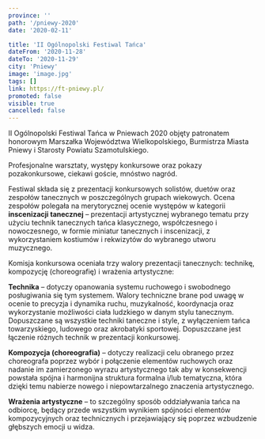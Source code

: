 ```yaml
---
province: ''
path: '/pniewy-2020'
date: '2020-02-11'

title: 'II Ogólnopolski Festiwal Tańca'
dateFrom: '2020-11-28'
dateTo: '2020-11-29'
city: 'Pniewy'
image: 'image.jpg'
tags: []
link: https://ft-pniewy.pl/
promoted: false
visible: true
cancelled: false
---
```

II Ogólnopolski Festiwal Tańca w Pniewach 2020 objęty patronatem honorowym Marszałka Województwa Wielkopolskiego, Burmistrza Miasta Pniewy i Starosty Powiatu Szamotulskiego.

Profesjonalne warsztaty, występy konkursowe oraz pokazy pozakonkursowe, ciekawi goście, mnóstwo nagród. 

Festiwal składa się z prezentacji konkursowych solistów, duetów oraz zespołów tanecznych w 
poszczególnych grupach wiekowych. Ocena zespołów polegała na merytorycznej ocenie występów w 
kategorii **inscenizacji tanecznej** – prezentacji artystycznej wybranego tematu przy użyciu 
technik tanecznych tańca klasycznego, współczesnego i nowoczesnego, w formie miniatur tanecznych i inscenizacji, z wykorzystaniem kostiumów i rekwizytów do wybranego utworu muzycznego.

Komisja konkursowa oceniała trzy walory prezentacji tanecznych: technikę, kompozycję (choreografię) i wrażenia artystyczne:

**Technika** – dotyczy opanowania systemu ruchowego i swobodnego posługiwania się tym systemem. 
Walory techniczne brane pod uwagę w ocenie to precyzja i dynamika ruchu, muzykalność, koordynacja oraz wykorzystanie możliwości ciała ludzkiego w danym stylu tanecznym. Dopuszczane są wszystkie techniki taneczne i style, z wyłączeniem tańca towarzyskiego, ludowego oraz akrobatyki sportowej. Dopuszczane jest łączenie różnych technik w prezentacji konkursowej.

**Kompozycja (choreografia)** – dotyczy realizacji celu obranego przez choreografa poprzez wybór i 
połączenie elementów ruchowych oraz nadanie im zamierzonego wyrazu artystycznego tak aby w konsekwencji powstała spójna i harmonijna struktura formalna i/lub tematyczna, która dzięki temu nabierze nowego i niepowtarzalnego znaczenia artystycznego.

**Wrażenia artystyczne** – to szczególny sposób oddziaływania tańca na odbiorcę, będący przede 
wszystkim wynikiem spójności elementów kompozycyjnych oraz technicznych i przejawiający się poprzez wzbudzenie głębszych emocji u widza.